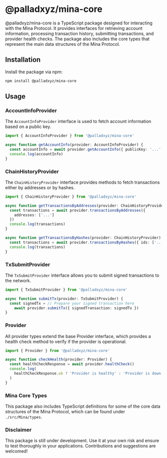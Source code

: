 # @palladxyz/mina-core

@palladxyz/mina-core is a TypeScript package designed for interacting with the Mina Protocol. It provides interfaces for retrieving account information, processing transaction history, submitting transactions, and provider health checks. The package also includes the core types that represent the main data structures of the Mina Protocol.

## Installation

Install the package via npm:

```bash
npm install @palladxyz/mina-core
```

## Usage

### AccountInfoProvider

The `AccountInfoProvider` interface is used to fetch account information based on a public key.

```ts
import { AccountInfoProvider } from '@palladxyz/mina-core'

async function getAccountInfo(provider: AccountInfoProvider) {
  const accountInfo = await provider.getAccountInfo({ publicKey: '...' })
  console.log(accountInfo)
}
```

### ChainHistoryProvider

The `ChainHistoryProvider` interface provides methods to fetch transactions either by addresses or by hashes.

```ts
import { ChainHistoryProvider } from '@palladxyz/mina-core'

async function getTransactionsByAddresses(provider: ChainHistoryProvider) {
  const transactions = await provider.transactionsByAddresses({
    addresses: ['...']
  })
  console.log(transactions)
}

async function getTransactionsByHashes(provider: ChainHistoryProvider) {
  const transactions = await provider.transactionsByHashes({ ids: ['...'] })
  console.log(transactions)
}
```

### TxSubmitProvider

The `TxSubmitProvider` interface allows you to submit signed transactions to the network.

```ts
import { TxSubmitProvider } from '@palladxyz/mina-core'

async function submitTx(provider: TxSubmitProvider) {
  const signedTx = // Prepare your signed transaction here
    await provider.submitTx({ signedTransaction: signedTx })
}
```

### Provider

All provider types extend the base Provider interface, which provides a health check method to verify if the provider is operational.

```ts
import { Provider } from '@palladxyz/mina-core'

async function checkHealth(provider: Provider) {
  const healthCheckResponse = await provider.healthCheck()
  console.log(
    healthCheckResponse.ok ? 'Provider is healthy' : 'Provider is down'
  )
}
```

### Mina Core Types

This package also includes TypeScript definitions for some of the core data structures of the Mina Protocol, which can be found under `./src/Mina/types`.

### Disclaimer

This package is still under development. Use it at your own risk and ensure to test thoroughly in your applications. Contributions and suggestions are welcomed!
